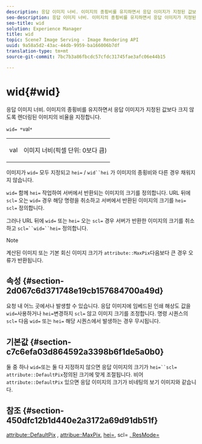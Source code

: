 ```yaml
---
description: 응답 이미지 너비. 이미지의 종횡비를 유지하면서 응답 이미지가 지정된 값보다 크지 않도록 렌더링된 이미지의 비율을 지정합니다.
seo-description: 응답 이미지 너비. 이미지의 종횡비를 유지하면서 응답 이미지가 지정된 값보다 크지 않도록 렌더링된 이미지의 비율을 지정합니다.
seo-title: wid
solution: Experience Manager
title: wid
topic: Scene7 Image Serving - Image Rendering API
uuid: 9a58a5d2-43ac-44db-9959-ba166006b7df
translation-type: tm+mt
source-git-commit: 7bc7b3a86fbcdc57cfdc31745fae3afc06e44b15

---
```



# wid{#wid}

응답 이미지 너비. 이미지의 종횡비를 유지하면서 응답 이미지가 지정된 값보다 크지 않도록 렌더링된 이미지의 비율을 지정합니다.

`wid= *`val`*`

<table id="simpletable_1C898A7B99114BE986EC5553F6A31E82"> 
 <tr class="strow"> 
  <td class="stentry"> <p><span class="varname"> val</span> </p> </td> 
  <td class="stentry"> <p>이미지 너비(픽셀 단위: 0보다 큼) </p></td> 
 </tr> 
</table>

이미지가 `wid=` 모두 지정되고 `hei=` / `wid``hei` 가 이미지의 종횡비와 다른 경우 채워지지 않습니다.

`wid=` 함께 `hei=` 작업하여 서버에서 반환되는 이미지의 크기를 정의합니다. URL 뒤에 `scl=` 오는 `wid=` 경우 해당 명령을 취소하고 서버에서 반환된 이미지의 크기를 `hei=` `scl=` 정의합니다.

그러나 URL 뒤에 `wid=` 또는 `hei=` 오는 `scl=` 경우 서버가 반환한 이미지의 크기를 취소하고 `scl=``wid=``hei=` 정의합니다.

>[!NOTE]
>
>계산된 이미지 또는 기본 회신 이미지 크기가 `attribute::MaxPix`다음보다 큰 경우 오류가 반환됩니다.

## 속성 {#section-2d067c6d371748e19cb157684700a49d}

요청 내 어느 곳에서나 발생할 수 있습니다. 응답 이미지에 임베드된 인쇄 해상도 값을 `wid=`사용하거나 `hei=`변경하지 `scl=` 않고 이미지 크기를 조정합니다. 명령 시퀀스의 `scl=` 다음 `wid=` 또는 `hei=` 해당 시퀀스에서 발생하는 경우 무시됩니다.

## 기본값 {#section-c7c6efa03d864592a3398b6f1de5a0b0}

둘 중 하나 `wid=`또는 둘 다 지정하지 않으면 응답 이미지의 크기가 `hei=``scl=` `attribute::DefaultPix`정의된 크기에 맞게 조절됩니다. 비어 `attribute::DefaultPix` 있으면 응답 이미지의 크기가 비네팅의 보기 이미지와 같습니다.

## 참조 {#section-450dfc12b1d440e2a3172a69d91db51f}

[attribute::DefaultPix](../../../../../ir-api/material-cat/image-rendering-api-ref/c-ir-material-catalog/c-ir-attributes-reference/r-ir-defaultpix.md#reference-102c98f9b5d24d2aaaeb756653fb0e6f) , [attribue::MaxPix](../../../../../ir-api/material-cat/image-rendering-api-ref/c-ir-material-catalog/c-ir-attributes-reference/r-ir-maxpix.md#reference-569f186bbc2840a6bd3cffa8ff3e7657), [hei=](../../../../../ir-api/http-protocol/image-rendering-api-ref/c-ir-http-protocol-ref/c-ir-http-protocol-command-reference/r-ir-hei.md#reference-1c08f60365a94417a39867c09cac5478), scl= [](../../../../../ir-api/http-protocol/image-rendering-api-ref/c-ir-http-protocol-ref/c-ir-http-protocol-command-reference/r-ir-scl.md#reference-b14b51a6cbe34f0bba42880540592f29)[, ResMode=](../../../../../ir-api/http-protocol/image-rendering-api-ref/c-ir-http-protocol-ref/c-ir-http-protocol-command-reference/r-ir-http-resmode.md#reference-851a5b636f8948cfb11456c9b7dab0d3)
